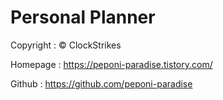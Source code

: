 # Personal Planner


Copyright : © ClockStrikes

Homepage : https://peponi-paradise.tistory.com/

Github : https://github.com/peponi-paradise
